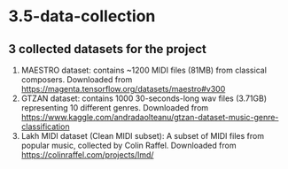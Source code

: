 # 3.5-data-collection

## 3 collected datasets for the project
1. MAESTRO dataset: contains ~1200 MIDI files (81MB) from classical composers. Downloaded from https://magenta.tensorflow.org/datasets/maestro#v300
2. GTZAN dataset: contains 1000 30-seconds-long wav files (3.71GB) representing 10 different genres. Downloaded from https://www.kaggle.com/andradaolteanu/gtzan-dataset-music-genre-classification
3. Lakh MIDI dataset (Clean MIDI subset): A subset of MIDI files from popular music, collected by Colin Raffel. Downloaded from https://colinraffel.com/projects/lmd/
